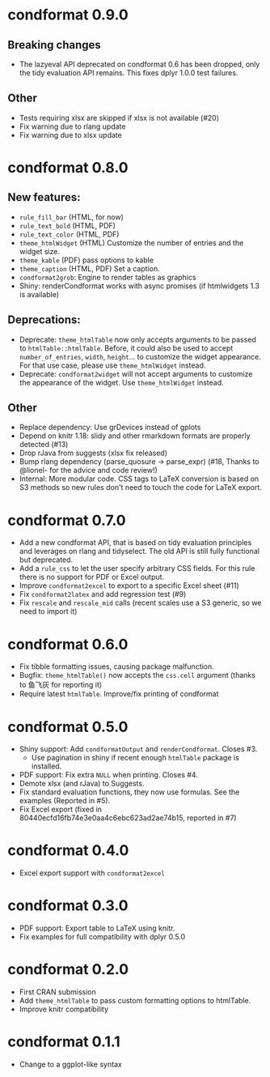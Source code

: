 # condformat 0.9.0

## Breaking changes

* The lazyeval API deprecated on condformat 0.6 has been dropped, only the tidy evaluation
  API remains. This fixes dplyr 1.0.0 test failures.

## Other

* Tests requiring xlsx are skipped if xlsx is not available (#20)
* Fix warning due to rlang update
* Fix warning due to xlsx update

# condformat 0.8.0

## New features:

* `rule_fill_bar` (HTML, for now)
* `rule_text_bold` (HTML, PDF)
* `rule_text_color` (HTML, PDF)
* `theme_htmlWidget` (HTML) Customize the number of entries and the widget size.
* `theme_kable` (PDF) pass options to kable
* `theme_caption` (HTML, PDF) Set a caption.
* `condformat2grob`: Engine to render tables as graphics
* Shiny: renderCondformat works with async promises (if htmlwidgets 1.3 is available)

## Deprecations:

* Deprecate: `theme_htmlTable` now only accepts arguments to be passed to
  `htmlTable::htmlTable`. Before, it could also be used to accept 
  `number_of_entries`, `width`, `height`... to customize the widget appearance.
  For that use case, please use `theme_htmlWidget` instead.
* Deprecate: `condformat2widget` will not accept arguments to customize the
  appearance of the widget. Use `theme_htmlWidget` instead.

## Other

* Replace dependency: Use grDevices instead of gplots
* Depend on knitr 1.18: slidy and other rmarkdown formats are properly detected (#13)
* Drop rJava from suggests (xlsx fix released)
* Bump rlang dependency (parse_quosure -> parse_expr) (#18, Thanks to @lionel-
  for the advice and code review!)
* Internal: More modular code. CSS tags to LaTeX conversion is based on
  S3 methods so new rules don't need to touch the code for LaTeX export.

# condformat 0.7.0

* Add a new condformat API, that is based on tidy evaluation principles and
  leverages on rlang and tidyselect. The old API is still fully functional but
  deprecated.
* Add a `rule_css` to let the user specify arbitrary CSS fields. For this rule
  there is no support for PDF or Excel output.
* Improve `condformat2excel` to export to a specific Excel sheet (#11)
* Fix `condformat2latex` and add regression test (#9)
* Fix `rescale` and `rescale_mid` calls (recent scales use a S3 generic, so we
  need to import it)

# condformat 0.6.0

* Fix tibble formatting issues, causing package malfunction.
* Bugfix: `theme_htmlTable()` now accepts the `css.cell` argument (thanks
  to 鱼飞灰 for reporting it)
* Require latest `htmlTable`. Improve/fix printing of condformat



# condformat 0.5.0

* Shiny support: Add `condformatOutput` and `renderCondformat`. Closes #3.
  - Use pagination in shiny if recent enough `htmlTable` package is installed.
* PDF support: Fix extra `NULL` when printing. Closes #4.
* Demote xlsx (and rJava) to Suggests.
* Fix standard evaluation functions, they now use formulas. See the examples (Reported in #5).
* Fix Excel export (fixed in 80440ecfd16fb74e3e0aa4c6ebc623ad2ae74b15, reported in #7)

# condformat 0.4.0

* Excel export support with `condformat2excel`

# condformat 0.3.0

* PDF support: Export table to LaTeX using knitr.
* Fix examples for full compatibility with dplyr 0.5.0

# condformat 0.2.0

* First CRAN submission
* Add `theme_htmlTable` to pass custom formatting options to htmlTable.
* Improve knitr compatibility

# condformat 0.1.1

* Change to a ggplot-like syntax

